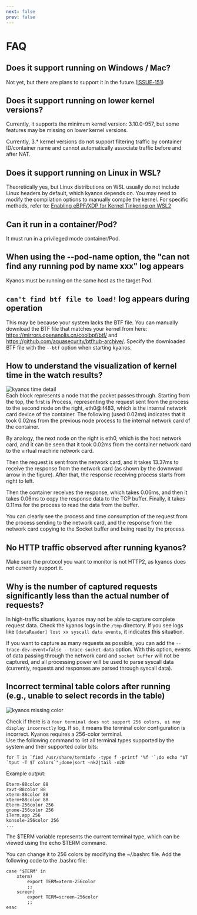 ```yaml
---
next: false
prev: false
---
```


# FAQ

## Does it support running on Windows / Mac?

Not yet, but there are plans to support it in the
future.([ISSUE-151](https://github.com/hengyoush/kyanos/issues/151))

## Does it support running on lower kernel versions?

Currently, it supports the minimum kernel version: 3.10.0-957, but some features
may be missing on lower kernel versions.

Currently, 3.\* kernel versions do not support filtering traffic by container
ID/container name and cannot automatically associate traffic before and after
NAT.

## Does it support running on Linux in WSL?

Theoretically yes, but Linux distributions on WSL usually do not include Linux
headers by default, which kyanos depends on. You may need to modify the
compilation options to manually compile the kernel. For specific methods, refer
to:
[Enabling eBPF/XDP for Kernel Tinkering on WSL2](https://dev.to/wiresurfer/unleash-the-forbidden-enabling-ebpfxdp-for-kernel-tinkering-on-wsl2-43fj)

## Can it run in a container/Pod?

It must run in a privileged mode container/Pod.

## When using the --pod-name option, the "can not find any running pod by name xxx" log appears

Kyanos must be running on the same host as the target Pod.

## `can't find btf file to load!` log appears during operation

This may be because your system lacks the BTF file. You can manually download
the BTF file that matches your kernel from here:
https://mirrors.openanolis.cn/coolbpf/btf/ and
https://github.com/aquasecurity/btfhub-archive/. Specify the downloaded BTF file
with the `--btf` option when starting kyanos.

## How to understand the visualization of kernel time in the watch results?

![kyanos time detail](/faq-time-detail.png)  
Each block represents a node that the packet passes through. Starting from the
top, the first is Process, representing the request sent from the process to the
second node on the right, eth0@if483, which is the internal network card device
of the container. The following (used:0.02ms) indicates that it took 0.02ms from
the previous node process to the internal network card of the container.

By analogy, the next node on the right is eth0, which is the host network card,
and it can be seen that it took 0.02ms from the container network card to the
virtual machine network card.

Then the request is sent from the network card, and it takes 13.37ms to receive
the response from the network card (as shown by the downward arrow in the
figure). After that, the response receiving process starts from right to left.

Then the container receives the response, which takes 0.06ms, and then it takes
0.06ms to copy the response data to the TCP buffer. Finally, it takes 0.11ms for
the process to read the data from the buffer.

You can clearly see the process and time consumption of the request from the
process sending to the network card, and the response from the network card
copying to the Socket buffer and being read by the process.

## No HTTP traffic observed after running kyanos?

Make sure the protocol you want to monitor is not HTTP2, as kyanos does not
currently support it.

## Why is the number of captured requests significantly less than the actual number of requests?

In high-traffic situations, kyanos may not be able to capture complete request data. Check the kyanos logs in the `/tmp` directory. If you see logs like `[dataReader] lost xx syscall data events`, it indicates this situation.

If you want to capture as many requests as possible, you can add the `--trace-dev-event=false --trace-socket-data` option. With this option, events of data passing through the network card and `socket buffer` will not be captured, and all processing power will be used to parse syscall data (currently, requests and responses are parsed through syscall data).

## Incorrect terminal table colors after running (e.g., unable to select records in the table)

![kyanos missing color](/missing-color.png)

Check if there is a
`Your terminal does not support 256 colors, ui may display incorrectly` log. If
so, it means the terminal color configuration is incorrect. Kyanos requires a
256-color terminal.  
Use the following command to list all terminal types supported by the system and
their supported color bits:

```shell
for T in `find /usr/share/terminfo -type f -printf '%f '`;do echo "$T `tput -T $T colors`";done|sort -nk2|tail -n20
```

Example output:

```shell
Eterm-88color 88
rxvt-88color 88
xterm-88color 88
xterm+88color 88
Eterm-256color 256
gnome-256color 256
iTerm.app 256
konsole-256color 256
...
```

The $TERM variable represents the current terminal type, which can be viewed
using the echo $TERM command.

You can change it to 256 colors by modifying the ~/.bashrc file. Add the
following code to the .bashrc file:

```shell
case "$TERM" in
    xterm)
        export TERM=xterm-256color
        ;;
    screen)
        export TERM=screen-256color
        ;;
esac
```
